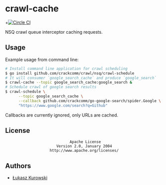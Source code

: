 # crawl-cache

+[![Circle CI](https://img.shields.io/circleci/project/crackcomm/crawl-cache.svg)](https://circleci.com/gh/crackcomm/crawl-cache)

NSQ crawl queue interceptor caching requests.

## Usage

Example usage from command line:

```sh
# Install command line application for crawl scheduling
$ go install github.com/crackcomm/crawl/nsq/crawl-schedule
# It will consumer `google_search_cache` and produce `google_search`
$ crawl-cache --topic google_search_cache:google_search &
# Schedule crawl of google search results
$ crawl-schedule \
      --topic google_search_cache \
      --callback github.com/crackcomm/go-google-search/spider.Google \
      "https://www.google.com/search?q=Github"
```

Callbacks are currently ignored, only URLs are cached.

## License

                                 Apache License
                           Version 2.0, January 2004
                        http://www.apache.org/licenses/

## Authors

* [Łukasz Kurowski](https://github.com/crackcomm)
